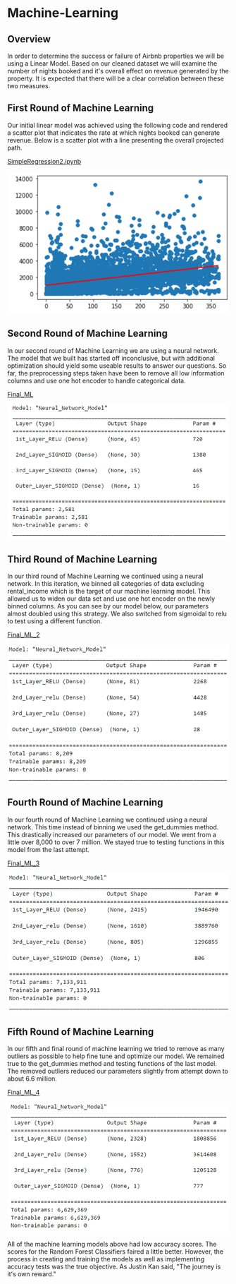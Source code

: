 # Machine-Learning

## Overview

In order to determine the success or failure of Airbnb properties we will be using a Linear Model. Based on our cleaned dataset we will examine the number of nights booked and it's overall effect on revenue generated by the property. It is expected that there will be a clear correlation between these two measures.

## First Round of Machine Learning

Our initial linear model was achieved using the following code and rendered a scatter plot that indicates the rate at which nights booked can generate revenue. Below is a scatter plot with a line presenting the overall projected path.
<br>

[SimpleRegression2.ipynb](./SimpleRegression2.ipynb)
<br>

![Linear_Regression_Model](./Resources/LinearRegression02.png)

## Second Round of Machine Learning

In our second round of Machine Learning we are using a neural network. The model that we built has started off inconclusive, but with additional optimization should yield some useable results to answer our questions. So far, the preprocessing steps taken have been to remove all low information columns and use one hot encoder to handle categorical data.

[Final_ML](./Final_ML.ipynb)
<br>

![Neural_Network_Model1](./Resources/Model2.png)

## Third Round of Machine Learning

In our third round of Machine Learning we continued using a neural network. In this iteration, we binned all categories of data excluding rental_income which is the target of our machine learning model. This allowed us to widen our data set and use one hot encoder on the newly binned columns. As you can see by our model below, our parameters almost doubled using this strategy. We also switched from sigmoidal to relu to test using a different function.

[Final_ML_2](./Final_ML_2.ipynb)
<br>

![Neural_Network_Model3](./Resources/Model3.png)

## Fourth Round of Machine Learning

In our fourth round of Machine Learning we continued using a neural network. This time instead of binning we used the get_dummies method. This drastically increased our parameters of our model. We went from a little over 8,000 to over 7 million. We stayed true to testing functions in this model from the last attempt.

[Final_ML_3](./Final_ML_3.ipynb)
<br>

![Neural_Network_Model3](./Resources/Model4.png)

## Fifth Round of Machine Learning

In our fifth and final round of machine learning we tried to remove as many outliers as possible to help fine tune and optimize our model. We remained true to the get_dummies method and testing functions of the last model. The removed outliers reduced our parameters slightly from attempt down to about 6.6 million.

[Final_ML_4](./Final_ML_3.ipynb)
<br>

![Neural_Network_Model5](./Resources/Model5.png)

All of the machine learning models above had low accuracy scores. The scores for the Random Forest Classifiers faired a little better. However, the process in creating and training the models as well as implementing accuracy tests was the true objective. As Justin Kan said, "The journey is it's own reward."
